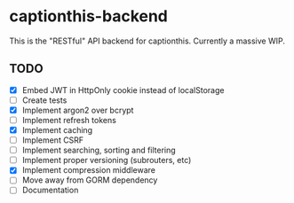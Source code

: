 # captionthis-backend

This is the "RESTful" API backend for captionthis. Currently a massive WIP. 

## TODO

- [x] Embed JWT in HttpOnly cookie instead of localStorage
- [ ] Create tests
- [x] Implement argon2 over bcrypt
- [ ] Implement refresh tokens
- [x] Implement caching
- [ ] Implement CSRF
- [ ] Implement searching, sorting and filtering
- [ ] Implement proper versioning (subrouters, etc)
- [x] Implement compression middleware
- [ ] Move away from GORM dependency
- [ ] Documentation